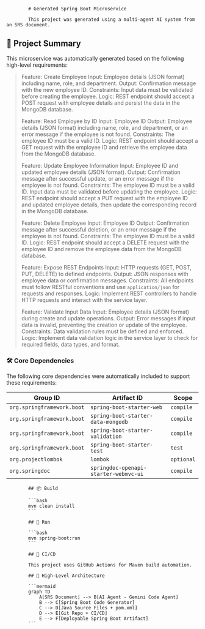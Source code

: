             # Generated Spring Boot Microservice

            This project was generated using a multi-agent AI system from an SRS document.

<!-- AI-SUMMARY-START -->

## 📝 Project Summary

This microservice was automatically generated based on the following high-level requirements:

> Feature: Create Employee
> Input: Employee details (JSON format) including name, role, and department.
> Output: Confirmation message with the new employee ID.
> Constraints: Input data must be validated before creating the employee.
> Logic: REST endpoint should accept a POST request with employee details and persist the data in the MongoDB database.
> 
> Feature: Read Employee by ID
> Input: Employee ID
> Output: Employee details (JSON format) including name, role, and department, or an error message if the employee is not found.
> Constraints: The employee ID must be a valid ID.
> Logic: REST endpoint should accept a GET request with the employee ID and retrieve the employee data from the MongoDB database.
> 
> Feature: Update Employee Information
> Input: Employee ID and updated employee details (JSON format).
> Output: Confirmation message after successful update, or an error message if the employee is not found.
> Constraints: The employee ID must be a valid ID. Input data must be validated before updating the employee.
> Logic: REST endpoint should accept a PUT request with the employee ID and updated employee details, then update the corresponding record in the MongoDB database.
> 
> Feature: Delete Employee
> Input: Employee ID
> Output: Confirmation message after successful deletion, or an error message if the employee is not found.
> Constraints: The employee ID must be a valid ID.
> Logic: REST endpoint should accept a DELETE request with the employee ID and remove the employee data from the MongoDB database.
> 
> Feature: Expose REST Endpoints
> Input: HTTP requests (GET, POST, PUT, DELETE) to defined endpoints.
> Output: JSON responses with employee data or confirmation messages.
> Constraints: All endpoints must follow RESTful conventions and use `application/json` for requests and responses.
> Logic: Implement REST controllers to handle HTTP requests and interact with the service layer.
> 
> Feature: Validate Input Data
> Input: Employee details (JSON format) during create and update operations.
> Output: Error messages if input data is invalid, preventing the creation or update of the employee.
> Constraints: Data validation rules must be defined and enforced.
> Logic: Implement data validation logic in the service layer to check for required fields, data types, and format.

### 🛠️ Core Dependencies

The following core dependencies were automatically included to support these requirements:

| Group ID | Artifact ID | Scope |
|---|---|---|
| `org.springframework.boot` | `spring-boot-starter-web` | `compile` |
| `org.springframework.boot` | `spring-boot-starter-data-mongodb` | `compile` |
| `org.springframework.boot` | `spring-boot-starter-validation` | `compile` |
| `org.springframework.boot` | `spring-boot-starter-test` | `test` |
| `org.projectlombok` | `lombok` | `optional` |
| `org.springdoc` | `springdoc-openapi-starter-webmvc-ui` | `compile` |


<!-- AI-SUMMARY-END -->
            ## 📦 Build

            ```bash
            mvn clean install
            ```

            ## 🚀 Run

            ```bash
            mvn spring-boot:run
            ```

            ## 🤖 CI/CD

            This project uses GitHub Actions for Maven build automation.

            ## 🧠 High-Level Architecture

            ```mermaid
            graph TD
                A[SRS Document] --> B[AI Agent - Gemini Code Agent]
                B --> C[Spring Boot Code Generator]
                C --> D[Java Source Files + pom.xml]
                D --> E[Git Repo + CI/CD]
                E --> F[Deployable Spring Boot Artifact]
            ```
